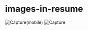 # images-in-resume
![Capture(mobile)](https://user-images.githubusercontent.com/61420334/129914687-6a9415dc-5401-46df-8ca5-11ff51ac02c6.PNG)
![Capture](https://user-images.githubusercontent.com/61420334/129914702-00dc6f13-19f0-4e7e-ba7e-6c25a1d43e77.PNG)
